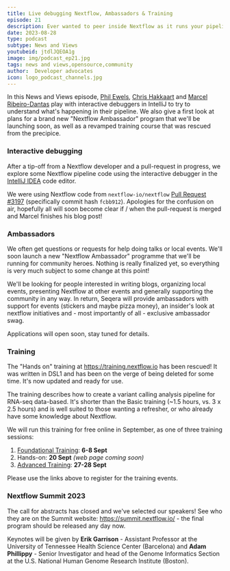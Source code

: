```yaml
---
title: Live debugging Nextflow, Ambassadors & Training
episode: 21
description: Ever wanted to peer inside Nextflow as it runs your pipeline? We play with an interactive debugger to do just that. Also, a first peek at a new Nextflow Ambassador program!
date: 2023-08-28
type: podcast
subtype: News and Views
youtubeid: jtdlJQEOA1g
image: img/podcast_ep21.jpg
tags: news and views,opensource,community
author:  Developer advocates
icon: logo_podcast_channels.jpg
---
```


In this News and Views episode, [Phil Ewels](https://twitter.com/tallphil), [Chris Hakkaart](https://twitter.com/chris_hakk) and [Marcel Ribeiro-Dantas](https://twitter.com/mribeirodantas) play with interactive debuggers in IntelliJ to try to understand what's happening in their pipeline.
We also give a first look at plans for a brand new "Nextflow Ambassador" program that we'll be launching soon, as well as a revamped training course that was rescued from the precipice.

<!-- end-archive-description -->

### Interactive debugging

After a tip-off from a Nextflow developer and a pull-request in progress, we explore some Nextflow pipeline code using the interactive debugger in the [IntelliJ IDEA](https://www.jetbrains.com/idea/) code editor.

We were using Nextflow code from `nextflow-io/nextflow` [Pull Request #3197](https://github.com/nextflow-io/nextflow/pull/3197) (specifically commit hash `fcbb912`).
Apologies for the confusion on air, hopefully all will soon become clear if / when the pull-request is merged and Marcel finishes his blog post!

### Ambassadors

We often get questions or requests for help doing talks or local events.
We'll soon launch a new "Nextflow Ambassador" programme that we'll be running for community heroes.
Nothing is really finalized yet, so everything is very much subject to some change at this point!

We'll be looking for people interested in writing blogs, organizing local events, presenting Nextflow at other events and generally supporting the community in any way.
In return, Seqera will provide ambassadors with support for events (stickers and maybe pizza money), an insider's look at nextflow initiatives and - most importantly of all - exclusive ambassador swag.

Applications will open soon, stay tuned for details.

### Training

The "Hands on" training at <https://training.nextflow.io> has been rescued! It was written in DSL1 and has been on the verge of being deleted for some time. It's now updated and ready for use.

The training describes how to create a variant calling analysis pipeline for RNA-seq data-based. It's shorter than the Basic training (~1.5 hours, vs. 3 x 2.5 hours) and is well suited to those wanting a refresher, or who already have some knowledge about Nextflow.

We will run this training for free online in September, as one of three training sessions:

1. [Foundational Training](https://nf-co.re/events/2023/training-basic-2023): **6-8 Sept**
2. Hands-on: **20 Sept** _(web page coming soon)_
3. [Advanced Training](https://nf-co.re/events/2023/training-sept-2023): **27-28 Sept**

Please use the links above to register for the training events.

### Nextflow Summit 2023

The call for abstracts has closed and we've selected our speakers! See who they are on the Summit website: <https://summit.nextflow.io/> - the final program should be released any day now.

Keynotes will be given by **Erik Garrison** - Assistant Professor at the University of Tennessee Health Science Center (Barcelona) and **Adam Phillippy** - Senior Investigator and head of the Genome Informatics Section at the U.S. National Human Genome Research Institute (Boston).
